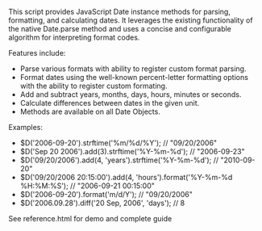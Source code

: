 This script provides JavaScript Date instance methods for parsing, formatting, and calculating dates. It leverages the existing functionality of the native Date.parse method and uses a concise and configurable algorithm for interpreting format codes.

Features include:

 * Parse various formats with ability to register custom format parsing.
 * Format dates using the well-known percent-letter formatting options with the ability to register custom formating.
 * Add and subtract years, months, days, hours, minutes or seconds.
 * Calculate differences between dates in the given unit.
 * Methods are available on all Date Objects.

Examples:

 * $D('2006-09-20').strftime('%m/%d/%Y'); // "09/20/2006"
 * $D('Sep 20 2006').add(3).strftime('%Y-%m-%d'); // "2006-09-23"
 * $D('09/20/2006').add(4, 'years').strftime('%Y-%m-%d'); // "2010-09-20"
 * $D('09/20/2006 20:15:00').add(4, 'hours').format('%Y-%m-%d %H:%M:%S'); // "2006-09-21 00:15:00"
 * $D('2006-09-20').format('m/d/Y'); // "09/20/2006"
 * $D('2006.09.28').diff('20 Sep, 2006', 'days'); // 8

See reference.html for demo and complete guide